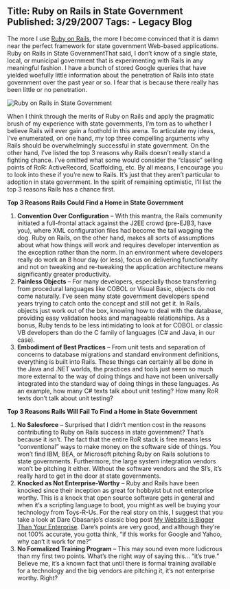 Title: Ruby on Rails in State Government
Published: 3/29/2007
Tags:
    - Legacy Blog
---
The more I use [Ruby on Rails](https://rubyonrails.org/), the more I become convinced that it is damn near the perfect framework for state government Web-based applications. Ruby on Rails in State GovernmentThat said, I don’t know of a single state, local, or municipal government that is experimenting with Rails in any meaningful fashion. I have a bunch of stored Google queries that have yielded woefully little information about the penetration of Rails into state government over the past year or so. I fear that is because there really has been little or no penetration.

![Ruby on Rails in State Government](http://s3.beckshome.com/20070329-Ruby-On-Rails-In-State-Government.png)

When I think through the merits of Ruby on Rails and apply the pragmatic brush of my experience with state governments, I’m torn as to whether I believe Rails will ever gain a foothold in this arena. To articulate my ideas, I’ve enumerated, on one hand, my top three compelling arguments why Rails should be overwhelmingly successful in state government. On the other hand, I’ve listed the top 3 reasons why Rails doesn’t really stand a fighting chance. I’ve omitted what some would consider the “classic” selling points of RoR: ActiveRecord, Scaffolding, etc. By all means, I encourage you to look into these if you’re new to Rails. It’s just that they aren’t particular to adoption in state government. In the spirit of remaining optimistic, I’ll list the top 3 reasons Rails has a chance first.

**Top 3 Reasons Rails Could Find a Home in State Government**

1. **Convention Over Configuration** – With this mantra, the Rails community initiated a full-frontal attack against the J2EE crowd (pre-EJB3, have you), where XML configuration files had become the tail wagging the dog. Ruby on Rails, on the other hand, makes all sorts of assumptions about what how things will work and requires developer intervention as the exception rather than the norm. In an environment where developers really do work an 8 hour day (or less), focus on delivering functionality and not on tweaking and re-tweaking the application architecture means significantly greater productivity.
2. **Painless Objects** – For many developers, especially those transferring from procedural languages like COBOL or Visual Basic, objects do not come naturally. I’ve seen many state government developers spend years trying to catch onto the concept and still not get it. In Rails, objects just work out of the box, knowing how to deal with the database, providing easy validation hooks and manageable relationships. As a bonus, Ruby tends to be less intimidating to look at for COBOL or classic VB developers than do the C family of languages (C# and Java, in our case).
3. **Embodiment of Best Practices** – From unit tests and separation of concerns to database migrations and standard environment definitions, everything is built into Rails. These things can certainly all be done in the Java and .NET worlds, the practices and tools just seem so much more external to the way of doing things and have not been universally integrated into the standard way of doing things in these languages. As an example, how many C# texts talk about unit testing? How many RoR texts don’t talk about unit testing?

**Top 3 Reasons Rails Will Fail To Find a Home in State Government**

1. **No Salesforce** – Surprised that I didn’t mention cost in the reasons contributing to Ruby on Rails success in state government? That’s because it isn’t. The fact that the entire RoR stack is free means less “conventional” ways to make money on the software side of things. You won’t find IBM, BEA, or Microsoft pitching Ruby on Rails solutions to state governments. Furthermore, the large system integration vendors won’t be pitching it either. Without the software vendors and the SI’s, it’s really hard to get in the door at state governments.
2. **Knocked as Not Enterprise-Worthy** – Ruby and Rails have been knocked since their inception as great for hobbyist but not enterprise worthy. This is a knock that open source software gets in general and when it’s a scripting language to boot, you might as well be buying your technology from Toys-R-Us. For the real story on this, I suggest that you take a look at Dare Obasanjo’s classic blog post [My Website is Bigger Than Your Enterprise](http://www.25hoursaday.com/weblog/PermaLink.aspx?guid=29b15dde-1c17-4c48-b29d-0104ffefb423). Dare’s points are very good, and although they’re not 100% accurate, you gotta think, “if this works for Google and Yahoo, why can’t it work for me?”
3. **No Formalized Training Program** – This may sound even more ludicrous than my first two points. What’s the right way of saying this… “it’s true.” Believe me, it’s a known fact that until there is formal training available for a technology and the big vendors are pitching it, it’s not enterprise worthy. Right?